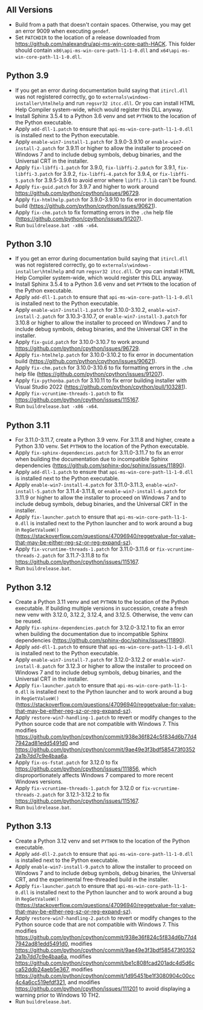 ## All Versions

- Build from a path that doesn't contain spaces. Otherwise, you may get an error 9009 when executing `gendef`.
- Set `PATCHDIR` to the location of a release downloaded from https://github.com/nalexandru/api-ms-win-core-path-HACK. This folder should contain `x86\api-ms-win-core-path-l1-1-0.dll` and `x64\api-ms-win-core-path-l1-1-0.dll`.

## Python 3.9

- If you get an error during documentation build saying that `itircl.dll` was not registered correctly, go to `externals\windows-installer\htmlhelp` and run `regsvr32 itcc.dll`. Or you can install HTML Help Compiler system-wide, which would register this DLL anyway.
- Install Sphinx 3.5.4 to a Python 3.6 venv and set `PYTHON` to the location of the Python executable.
- Apply `add-dll-1.patch` to ensure that `api-ms-win-core-path-l1-1-0.dll` is installed next to the Python executable.
- Apply `enable-win7-install-1.patch` for 3.9.0-3.9.10 or `enable-win7-install-2.patch` for 3.9.11 or higher to allow the installer to proceed on Windows 7 and to include debug symbols, debug binaries, and the Universal CRT in the installer.
- Apply `fix-libffi-1.patch` for 3.9.0, `fix-libffi-2.patch` for 3.9.1, `fix-libffi-3.patch` for 3.9.2, `fix-libffi-4.patch` for 3.9.4, or `fix-libffi-5.patch` for 3.9.5-3.9.6 to avoid error where `libffi-7.lib` can't be found.
- Apply `fix-guid.patch` for 3.9.7 and higher to work around https://github.com/python/cpython/issues/96729.
- Apply `fix-htmlhelp.patch` for 3.9.0-3.9.10 to fix error in documentation build (https://github.com/python/cpython/issues/90621).
- Apply `fix-chm.patch` to fix formatting errors in the `.chm` help file (https://github.com/python/cpython/issues/91207).
- Run `buildrelease.bat -x86 -x64`.

## Python 3.10

- If you get an error during documentation build saying that `itircl.dll` was not registered correctly, go to `externals\windows-installer\htmlhelp` and run `regsvr32 itcc.dll`. Or you can install HTML Help Compiler system-wide, which would register this DLL anyway.
- Install Sphinx 3.5.4 to a Python 3.6 venv and set `PYTHON` to the location of the Python executable.
- Apply `add-dll-1.patch` to ensure that `api-ms-win-core-path-l1-1-0.dll` is installed next to the Python executable.
- Apply `enable-win7-install-1.patch` for 3.10.0-3.10.2, `enable-win7-install-2.patch` for 3.10.3-3.10.7, or `enable-win7-install-3.patch` for 3.10.8 or higher to allow the installer to proceed on Windows 7 and to include debug symbols, debug binaries, and the Universal CRT in the installer.
- Apply `fix-guid.patch` for 3.10.0-3.10.7 to work around https://github.com/python/cpython/issues/96729.
- Apply `fix-htmlhelp.patch` for 3.10.0-3.10.2 to fix error in documentation build (https://github.com/python/cpython/issues/90621).
- Apply `fix-chm.patch` for 3.10.0-3.10.6 to fix formatting errors in the `.chm` help file (https://github.com/python/cpython/issues/91207).
- Apply `fix-pythonba.patch` for 3.10.11 to fix error building installer with Visual Studio 2022 (https://github.com/python/cpython/pull/103281).
- Apply `fix-vcruntime-threads-1.patch` to fix https://github.com/python/cpython/issues/115167.
- Run `buildrelease.bat -x86 -x64`.

## Python 3.11

- For 3.11.0-3.11.7, create a Python 3.9 venv. For 3.11.8 and higher, create a Python 3.10 venv. Set `PYTHON` to the location of the Python executable.
- Apply `fix-sphinx-dependencies.patch` for 3.11.0-3.11.7 to fix an error when building the documentation due to incompatible Sphinx dependencies (https://github.com/sphinx-doc/sphinx/issues/11890).
- Apply `add-dll-1.patch` to ensure that `api-ms-win-core-path-l1-1-0.dll` is installed next to the Python executable.
- Apply `enable-win7-install-4.patch` for 3.11.0-3.11.3, `enable-win7-install-5.patch` for 3.11.4-3.11.8, or `enable-win7-install-6.patch` for 3.11.9 or higher to allow the installer to proceed on Windows 7 and to include debug symbols, debug binaries, and the Universal CRT in the installer.
- Apply `fix-launcher.patch` to ensure that `api-ms-win-core-path-l1-1-0.dll` is installed next to the Python launcher and to work around a bug in `RegGetValueW()` (https://stackoverflow.com/questions/47096940/reggetvalue-for-value-that-may-be-either-reg-sz-or-reg-expand-sz).
- Apply `fix-vcruntime-threads-1.patch` for 3.11.0-3.11.6 or `fix-vcruntime-threads-2.patch` for 3.11.7-3.11.8 to fix https://github.com/python/cpython/issues/115167.
- Run `buildrelease.bat`.

## Python 3.12

- Create a Python 3.11 venv and set `PYTHON` to the location of the Python executable. If building multiple versions in succession, create a fresh new venv with 3.12.0, 3.12.2, 3.12.4, and 3.12.5. Otherwise, the venv can be reused.
- Apply `fix-sphinx-dependencies.patch` for 3.12.0-3.12.1 to fix an error when building the documentation due to incompatible Sphinx dependencies (https://github.com/sphinx-doc/sphinx/issues/11890).
- Apply `add-dll-1.patch` to ensure that `api-ms-win-core-path-l1-1-0.dll` is installed next to the Python executable.
- Apply `enable-win7-install-7.patch` for 3.12.0-3.12.2 or `enable-win7-install-8.patch` for 3.12.3 or higher to allow the installer to proceed on Windows 7 and to include debug symbols, debug binaries, and the Universal CRT in the installer.
- Apply `fix-launcher.patch` to ensure that `api-ms-win-core-path-l1-1-0.dll` is installed next to the Python launcher and to work around a bug in `RegGetValueW()` (https://stackoverflow.com/questions/47096940/reggetvalue-for-value-that-may-be-either-reg-sz-or-reg-expand-sz).
- Apply `restore-win7-handling-1.patch` to revert or modify changes to the Python source code that are not compatible with Windows 7. This modifies https://github.com/python/cpython/commit/938e36f824c5f834d6b77d47942ad81edd5491d0 and https://github.com/python/cpython/commit/9ae49e3f3bdf585473f03522a1b7dd7c9e4baa6a.
- Apply `fix-os-fstat.patch` for 3.12.0 to fix https://github.com/python/cpython/issues/111856, which disproportionately affects Windows 7 compared to more recent Windows versions.
- Apply `fix-vcruntime-threads-1.patch` for 3.12.0 or `fix-vcruntime-threads-2.patch` for 3.12.1-3.12.2 to fix https://github.com/python/cpython/issues/115167.
- Run `buildrelease.bat`.

## Python 3.13
- Create a Python 3.12 venv and set `PYTHON` to the location of the Python executable.
- Apply `add-dll-2.patch` to ensure that `api-ms-win-core-path-l1-1-0.dll` is installed next to the Python executable.
- Apply `enable-win7-install-9.patch` to allow the installer to proceed on Windows 7 and to include debug symbols, debug binaries, the Universal CRT, and the experimental free-threaded build in the installer.
- Apply `fix-launcher.patch` to ensure that `api-ms-win-core-path-l1-1-0.dll` is installed next to the Python launcher and to work around a bug in `RegGetValueW()` (https://stackoverflow.com/questions/47096940/reggetvalue-for-value-that-may-be-either-reg-sz-or-reg-expand-sz).
- Apply `restore-win7-handling-2.patch` to revert or modify changes to the Python source code that are not compatible with Windows 7. This modifies https://github.com/python/cpython/commit/938e36f824c5f834d6b77d47942ad81edd5491d0, modifies https://github.com/python/cpython/commit/9ae49e3f3bdf585473f03522a1b7dd7c9e4baa6a, modifies https://github.com/python/cpython/commit/be1c808fcad201adc4d5d6cca52ddb24aeb5e367, modifies https://github.com/python/cpython/commit/1d95451be1f3080904c00cc4c4a6cc519efdf321, and modifies https://github.com/python/cpython/issues/111201 to avoid displaying a warning prior to Windows 10 TH2.
- Run `buildrelease.bat`.
